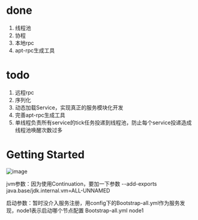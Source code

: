 # done
1. 线程池
2. 协程
3. 本地rpc
4. apt-rpc生成工具

   
# todo
1. 远程rpc
2. 序列化
3. 动态加载Service，实现真正的服务模块化开发
4. 完善apt-rpc生成工具
5. 单线程负责所有service的tick任务投递到线程池，防止每个service投递造成线程池唤醒次数过多


# Getting Started
![image](https://github.com/wcqdong/EverydayNess/assets/26830796/5b665f27-e2d0-4928-ad35-c1c29c151fd9)

jvm参数：因为使用Continuation，要加一下参数
--add-exports java.base/jdk.internal.vm=ALL-UNNAMED

启动参数：暂时没介入服务注册，用config下的Bootstrap-all.yml作为服务发现，node1表示启动哪个节点配置
Bootstrap-all.yml node1
